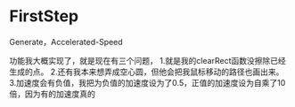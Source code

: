 # FirstStep
Generate，Accelerated-Speed

功能我大概实现了，就是现在有三个问题，
  1.就是我的clearRect函数没擦除已经生成的点。
  2.还有我本来想弄成空心圆，但他会把我鼠标移动的路径也画出来。
  3.加速度会有负值，我把为负值的加速度设为了0.5，正值的加速度设为自乘了10倍，因为有的加速度真的
